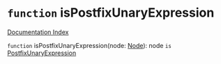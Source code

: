 # `function` isPostfixUnaryExpression

[Documentation Index](../README.md)

`function` isPostfixUnaryExpression(node: [Node](../private.interface.Node/README.md)): node `is` [PostfixUnaryExpression](../private.interface.PostfixUnaryExpression/README.md)
